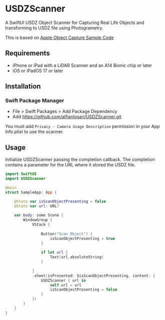 # USDZScanner

A SwiftUI USDZ Object Scanner for Capturing Real Life Objects and transforming to USDZ file using Photogrametry.

This is based on [Apple Object Capture Sample Code](https://developer.apple.com/documentation/realitykit/guided-capture-sample)

## Requirements

- iPhone or iPad with a LiDAR Scanner and an A14 Bionic chip or later
- iOS or iPadOS 17 or later

## Installation

### Swift Package Manager
- File > Swift Packages > Add Package Dependency
- Add https://github.com/alfianlosari/USDZScanner.git

You must add `Privacy - Camera Usage Description` permission in your App Info.plist to use the scanner.  

## Usage

Initialize USDZScanner passing the completion callback. The completion contains a parameter for the URL where it stored the USDZ file.

```swift
import SwiftUI
import USDZScanner

@main
struct SampleApp: App {

    @State var isScanObjectPresenting = false
    @State var url: URL?
    
    var body: some Scene {
        WindowGroup {
            VStack {
                
                Button("Scan Object") {
                    isScanObjectPresenting = true
                }
                
                if let url {
                    Text(url.absoluteString)
                }
                
            }
            .sheet(isPresented: $isScanObjectPresenting, content: {
                USDZScanner { url in
                    self.url = url
                    isScanObjectPresenting = false
                }
            })
        }
    }
}
```
